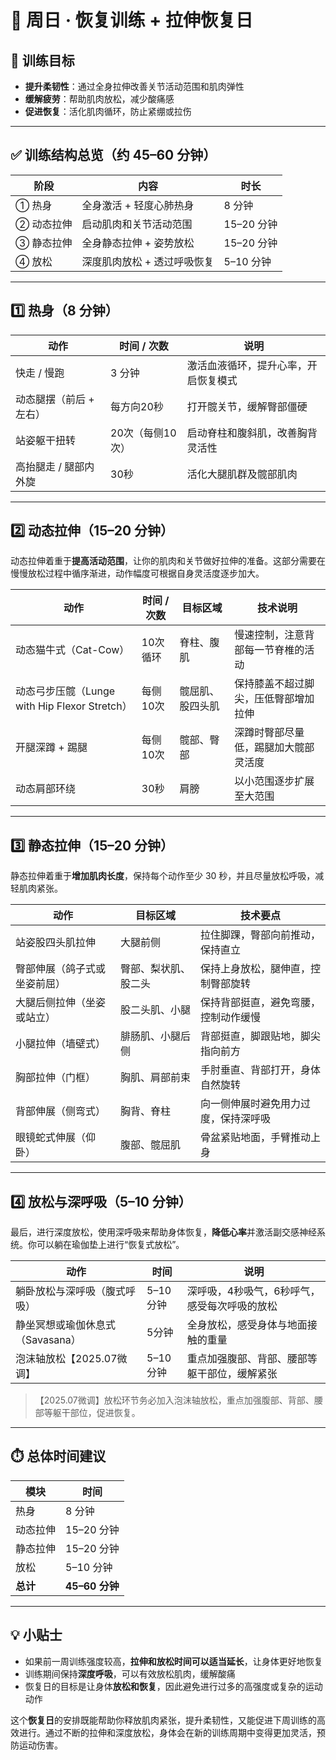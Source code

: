 # 🧘 周日 · 恢复训练 + 拉伸恢复日

## 🎯 训练目标

- **提升柔韧性**：通过全身拉伸改善关节活动范围和肌肉弹性
- **缓解疲劳**：帮助肌肉放松，减少酸痛感
- **促进恢复**：活化肌肉循环，防止紧绷或拉伤

---

## ✅ 训练结构总览（约 45–60 分钟）

| 阶段         | 内容                          | 时长      |
| ------------ | ----------------------------- | --------- |
| ① 热身       | 全身激活 + 轻度心肺热身         | 8 分钟    |
| ② 动态拉伸   | 启动肌肉和关节活动范围        | 15–20 分钟|
| ③ 静态拉伸   | 全身静态拉伸 + 姿势放松         | 15–20 分钟|
| ④ 放松       | 深度肌肉放松 + 透过呼吸恢复   | 5–10 分钟 |

---

## 1️⃣ 热身（8 分钟）

| 动作                      | 时间 / 次数       | 说明                                     |
| ------------------------- | ----------------- | ---------------------------------------- |
| 快走 / 慢跑               | 3 分钟            | 激活血液循环，提升心率，开启恢复模式     |
| 动态腿摆（前后 + 左右）   | 每方向20秒        | 打开髋关节，缓解臀部僵硬                 |
| 站姿躯干扭转              | 20次（每侧10次）  | 启动脊柱和腹斜肌，改善胸背灵活性         |
| 高抬腿走 / 腿部内外旋     | 30秒              | 活化大腿肌群及髋部肌肉                   |

---

## 2️⃣ 动态拉伸（15–20 分钟）

动态拉伸着重于**提高活动范围**，让你的肌肉和关节做好拉伸的准备。这部分需要在慢慢放松过程中循序渐进，动作幅度可根据自身灵活度逐步加大。

| 动作                                      | 时间 / 次数   | 目标区域       | 技术说明                                 |
| ----------------------------------------- | ------------- | -------------- | ---------------------------------------- |
| 动态猫牛式（Cat-Cow）                     | 10次循环      | 脊柱、腹肌     | 慢速控制，注意背部每一节脊椎的活动       |
| 动态弓步压髋（Lunge with Hip Flexor Stretch）| 每侧10次      | 髋屈肌、股四头肌 | 保持膝盖不超过脚尖，压低臀部增加拉伸     |
| 开腿深蹲 + 踢腿                         | 每侧10次      | 髋部、臀部     | 深蹲时臀部尽量低，踢腿加大髋部灵活度     |
| 动态肩部环绕                              | 30秒          | 肩膀           | 以小范围逐步扩展至大范围                 |

---

## 3️⃣ 静态拉伸（15–20 分钟）

静态拉伸着重于**增加肌肉长度**，保持每个动作至少 30 秒，并且尽量放松呼吸，减轻肌肉紧张。

| 动作                          | 目标区域              | 技术要点                                 |
| ----------------------------- | --------------------- | ---------------------------------------- |
| 站姿股四头肌拉伸              | 大腿前侧              | 拉住脚踝，臀部向前推动，保持直立         |
| 臀部伸展（鸽子式或坐姿前屈）  | 臀部、梨状肌、股二头  | 保持上身放松，腿伸直，控制臀部旋转       |
| 大腿后侧拉伸（坐姿或站立）    | 股二头肌、小腿        | 保持背部挺直，避免弯腰，控制动作缓慢     |
| 小腿拉伸（墙壁式）            | 腓肠肌、小腿后侧      | 背部挺直，脚跟贴地，脚尖指向前方         |
| 胸部拉伸（门框）              | 胸肌、肩部前束        | 手肘垂直、背部打开，身体自然旋转         |
| 背部伸展（侧弯式）            | 胸背、脊柱            | 向一侧伸展时避免用力过度，保持深呼吸     |
| 眼镜蛇式伸展（仰卧）          | 腹部、髋屈肌          | 骨盆紧贴地面，手臂推动上身               |

---

## 4️⃣ 放松与深呼吸（5–10 分钟）

最后，进行深度放松，使用深呼吸来帮助身体恢复，**降低心率**并激活副交感神经系统。你可以躺在瑜伽垫上进行“恢复式放松”。

| 动作                              | 时间      | 说明                                     |
| --------------------------------- | --------- | ---------------------------------------- |
| 躺卧放松与深呼吸（腹式呼吸）      | 5–10分钟  | 深呼吸，4秒吸气，6秒呼气，感受每次呼吸的放松 |
| 静坐冥想或瑜伽休息式（Savasana）  | 5分钟     | 全身放松，感受身体与地面接触的重量       |
| 泡沫轴放松【2025.07微调】         | 5–10分钟  | 重点加强腹部、背部、腰部等躯干部位，缓解紧张 |

> 【2025.07微调】放松环节务必加入泡沫轴放松，重点加强腹部、背部、腰部等躯干部位，促进恢复。

---

## ⏱️ 总体时间建议

| 模块      | 时间          |
| --------- | ------------- |
| 热身      | 8 分钟        |
| 动态拉伸  | 15–20 分钟    |
| 静态拉伸  | 15–20 分钟    |
| 放松      | 5–10 分钟     |
| **总计**  | **45–60 分钟**|

---

## 💡 小贴士

- 如果前一周训练强度较高，**拉伸和放松时间可以适当延长**，让身体更好地恢复
- 训练期间保持**深度呼吸**，可以有效放松肌肉，缓解酸痛
- 恢复日的目标是让身体**放松和恢复**，因此避免进行过多的高强度或复杂的运动动作

这个**恢复日**的安排既能帮助你释放肌肉紧张，提升柔韧性，又能促进下周训练的高效进行。通过不断的拉伸和深度放松，身体会在新的训练周期中变得更加灵活，预防运动伤害。
